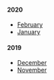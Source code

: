 #### 2020

* [February](/README.md)
* [January](2020/January/README.md)

#### 2019

* [December](2019/December/README.md)
* [November](2019/November/README.md)
